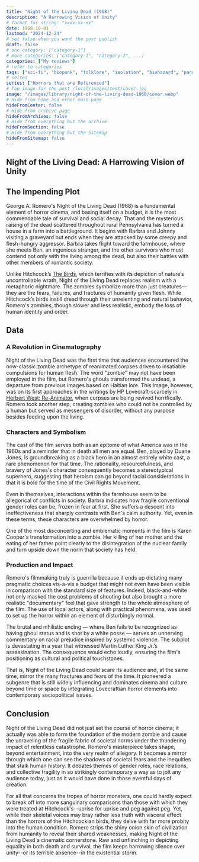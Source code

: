 ```yaml
---
title: "Night of the Living Dead (1968)"
description: "A Harrowing Vision of Unity"
# format for string: "xxxx-xx-xx"
date: 1968-10-01
lastmod: "2024-12-24"
# set false when you want the post publish
draft: false
# one category: ["category-1"]
# more categories: ["category-1", "category-2", ...]
categories: ["My reviews"]
# refer to categories
tags: ["sci-fi", "biopunk", "folklore", "isolation", "biohazard", "pandemic", "zombie", "cannibals", "george romero"]
# seires
series: ["Horrors that are Referenced"]
# Top image for the post /local/images/test/cover.jpg
image: "/images/library/night-of-the-living-dead-1968/cover.webp"
# Hide from home and other main page
hideFromCenter: false
# Hide from archive page
hideFromArchives: false
# Hide from everything but the archive
hideFromSection: false
# Hide from everything but the Sitemap
hideFromSitemap: false
---
```

## Night of the Living Dead: A Harrowing Vision of Unity

## The Impending Plot

George A. Romero's Night of the Living Dead (1968) is a fundamental element of horror cinema, and basing itself on a budget, it is the most commendable tale of survival and social decay. That and the mysterious raising of the dead scattered throughout rural Pennsylvania has turned a house in a farm into a battleground. It begins with Barbra and Johnny visiting a graveyard but ends when they are attacked by some creepy and flesh-hungry aggressor. Barbra takes flight toward the farmhouse, where she meets Ben, an ingenious stranger, and the other survivors who must contend not only with the living among the dead, but also their battles with other members of romantic society.

Unlike Hitchcock’s <a href="/library/the-birds-1963/" target="_blank">The Birds</a>, which terrifies with its depiction of nature’s uncontrollable wrath, Night of the Living Dead replaces realism with a metaphoric nightmare. The zombies symbolize more than just creatures—they are the fears, failures, and fractures of humanity given flesh. While Hitchcock’s birds instill dread through their unrelenting and natural behavior, Romero's zombies, though slower and less realistic, embody the loss of human identity and order.

## Data

### A Revolution in Cinematography

Night of the Living Dead was the first time that audiences encountered the now-classic zombie archetype of reanimated corpses driven to insatiable compulsions for human flesh. The word "zombie" may not have been employed in the film, but Romero's ghouls transformed the undead, a departure from previous images based on Haitian lore. This image, however, was on its first approaches in the writings by HP Lovecraft-scarcely in <a href="/library/herbert-west-reanimator-1922/" target="_blank">Herbert West: Re-Animator</a>, when corpses are being revived horrifically. Romero took another step, creating zombies who could not be controlled by a human but served as messengers of disorder, without any purpose besides feeding upon the living.

### Characters and Symbolism

The cast of the film serves both as an epitome of what America was in the 1960s and a reminder that in death all men are equal. Ben, played by Duane Jones, is groundbreaking as a black hero in an almost entirely white cast, a rare phenomenon for that time. The rationality, resourcefulness, and bravery of Jones's character consequently becomes a stereotypical superhero, suggesting that heroism can go beyond racial considerations in that it is bold for the time of the Civil Rights Movement.

Even in themselves, interactions within the farmhouse seem to be allegorical of conflicts in society. Barbra indicates how fragile conventional gender roles can be, frozen in fear at first. She suffers a descent into ineffectiveness that sharply contrasts with Ben's calm authority. Yet, even in these terms, these characters are overwhelmed by horror.

One of the most disconcerting and emblematic moments in the film is Karen Cooper's transformation into a zombie. Her killing of her mother and the eating of her father point clearly to the disintegration of the nuclear family and turn upside down the norm that society has held.

### Production and Impact

Romero's filmmaking truly is guerrilla because it ends up dictating many pragmatic choices vis-a-vis a budget that might not even have been visible in comparison with the standard size of features. Indeed, black-and-white not only masked the cost problems of shooting but also brought a more realistic "documentary" feel that gave strength to the whole atmosphere of the film. The use of local actors, along with practical phenomena, was used to set up the horror within an element of disturbingly normal.

The brutal and nihilistic ending — where Ben fails to be recognized as having ghoul status and is shot by a white posse — serves an unnerving commentary on racial prejudice inspired by systemic violence. The subplot is devastating in a year that witnessed Martin Luther King Jr.’s assassination. The consequence would echo loudly, ensuring the film's positioning as cultural and political touchstones.

That is, Night of the Living Dead could scare its audience and, at the same time, mirror the many fractures and fears of the time. It pioneered a subgenre that is still widely influencing and dominates cinema and culture beyond time or space by integrating Lovecraftian horror elements into contemporary sociopolitical issues.

## Conclusion

Night of the Living Dead did not just set the course of horror cinema; it actually was able to form the foundation of the modern zombie and cause the unraveling of the fragile fabric of societal norms under the thundering impact of relentless catastrophe. Romero's masterpiece takes shape, beyond entertainment, into the very realm of allegory. It becomes a mirror through which one can see the shadows of societal fears and the inequities that stalk human history. It debates themes of gender roles, race relations, and collective fragility in so strikingly contemporary a way as to jolt any audience today, just as it would have done in those eventful days of creation.

For all that concerns the tropes of horror monsters, one could hardly expect to break off into more sanguinary comparisons than those with which they were treated at Hitchcock's--uprise for uprise and peg against peg. Yet, while their skeletal voices may bray rather less truth with visceral effect than the horrors of the Hitchcockian birds, they delve with far more probity into the human condition. Romero strips the shiny onion skin of civilization from humanity to reveal their shared weaknesses, making Night of the Living Dead a cinematic cornerstone. Raw and unflinching in depicting equality in both death and survival, the film keeps harrowing silence over unity--or its terrible absence--in the existential storm.